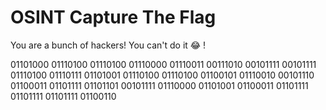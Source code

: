 # OSINT Capture The Flag
You are a bunch of hackers!
You can't do it 😂 !

01101000 01110100 01110100 01110000 01110011 00111010 00101111 00101111 01110100 01110111 01101001 01110100 01110100 01100101 01110010 00101110 01100011 01101111 01101101 00101111 01110000 01101001 01100011 01101111 01101111 01101111 01100110
